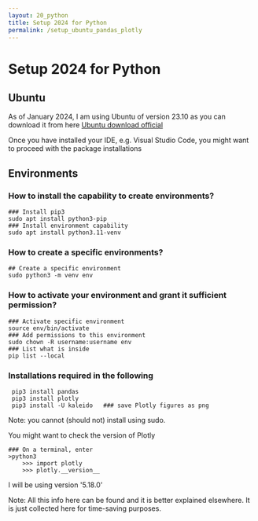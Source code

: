 ```yaml
---
layout: 20_python
title: Setup 2024 for Python
permalink: /setup_ubuntu_pandas_plotly
---
```


# Setup 2024 for Python 

## Ubuntu

As of January 2024, I am using Ubuntu of version 23.10 as you can download it from here [Ubuntu download official](https://ubuntu.com/download/desktop)

Once you have installed your IDE, e.g. Visual Studio Code, you might want to proceed with the package installations

## Environments

### How to install the capability to create environments?
>
    ### Install pip3
    sudo apt install python3-pip
    ### Install environment capability
    sudo apt install python3.11-venv

### How to create a specific environments?
>    
    ## Create a specific environment
    sudo python3 -m venv env

### How to activate your environment and grant it sufficient permission?
>
    ### Activate specific environment
    source env/bin/activate
    ### Add permissions to this environment
    sudo chown -R username:username env
    ### List what is inside 
    pip list --local


### Installations required in the following

> 
     pip3 install pandas
     pip3 install plotly
     pip3 install -U kaleido   ### save Plotly figures as png

Note: you cannot (should not) install using sudo.

You might want to check the version of Plotly
>
    ### On a terminal, enter
    >python3
        >>> import plotly
        >>> plotly.__version__

I will be using version  '5.18.0’


Note: All this info here can be found and it is better explained elsewhere. It is just collected here for time-saving purposes.
